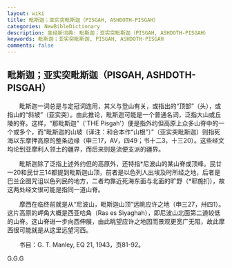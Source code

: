 ```yaml
---
layout: wiki
title: 毗斯迦；亚实突毗斯迦（PISGAH, ASHDOTH-PISGAH）
categories: NewBibleDictionary
description: 圣经新词典: 毗斯迦；亚实突毗斯迦（PISGAH, ASHDOTH-PISGAH）
keywords: 毗斯迦；亚实突毗斯迦, PISGAH, ASHDOTH-PISGAH
comments: false
---
```


## 毗斯迦；亚实突毗斯迦（PISGAH, ASHDOTH-PISGAH）

　　毗斯迦一词总是与定冠词连用，其义与登山有关，或指出的“顶部”（头），或指山的“斜坡”（亚实突）。由此推论，毗斯迦可能是一个普通名词，泛指大山或丘陵的脊。这样，“那毗斯迦”（'THE Pisgah'）便是指外约但高原上众多山脊中的一个或多个，而“毗斯迦的山坡〔译注：和合本作“山根”〕”（亚实突毗斯迦）则指死海以东摩押高原的整条边缘（申三17，AV，四49；书十二3，十三20）。这些经文均论到亚摩利人领土的疆界，而后来则是流便支派的疆界。

　　毗斯迦除了泛指上述外约但的高原外，还特指*尼波山的某山脊或顶峰。民廿一20和民廿三14都提到毗斯迦山顶，前者是以色列人出埃及时所经之地，后者是巴兰企图咒诅以色列民的地方，二者均靠近死海东面与北面的旷野（*耶施扪），故这两处经文很可能是指同一道山脊。

　　摩西在临终前就是从“尼波山，毗斯迦山顶”远眺应许之地（申三27，卅四1）。这片高原的岬角大概是西亚哈角（Ras es Siyaghah），即尼波山北面第二道较低的山脊。这山脊进一步向西伸展，由此眺望应许之地因而景观更宽广无阻，故此摩西很可能就是从这里远望河西。

　　书目：G. T. Manley, EQ 21, 1943，页81-92。

G.G.G








